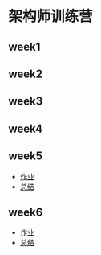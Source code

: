 # 架构师训练营

## week1

## week2

## week3

## week4

## week5

- [作业](../作业.md)
- [总结](../总结.md)

## week6

- [作业](../homework.md)
- [总结](../sumary.md)

